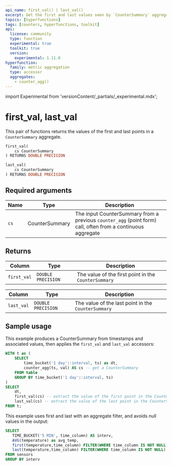 ```yaml
---
api_name: first_val() | last_val()
excerpt: Get the first and last values seen by `CounterSummary` aggregates
topics: [hyperfunctions]
tags: [counters, hyperfunctions, toolkit]
api:
  license: community
  type: function
  experimental: true
  toolkit: true
  version:
    experimental: 1.11.0
hyperfunction:
  family: metric aggregation
  type: accessor
  aggregates:
    - counter_agg()
---
```


import Experimental from 'versionContent/_partials/_experimental.mdx';

# first_val, last_val <tag type="toolkit" content="Toolkit" /><tag type="experimental-toolkit" content="Experimental" />

This pair of functions returns the values of the first and last points in a `CounterSummary` aggregate.

```sql
first_val(
    cs CounterSummary
) RETURNS DOUBLE PRECISION
```

```sql
last_val(
    cs CounterSummary
) RETURNS DOUBLE PRECISION
```

<Experimental />

## Required arguments

|Name| Type |Description|
|-|-|-|
|`cs`|CounterSummary|The input CounterSummary from a previous `counter_agg` (point form) call, often from a continuous aggregate|

## Returns

|Column|Type|Description|
|-|-|-|
|`first_val`|`DOUBLE PRECISION`|The value of the first point in the `CounterSummary`|

|Column|Type|Description|
|-|-|-|
|`last_val`|`DOUBLE PRECISION`|The value of the last point in the `CounterSummary`|

## Sample usage

This example produces a CounterSummary from timestamps and associated values,
then applies the `first_val` and `last_val` accessors:

```sql
WITH t as (
    SELECT
        time_bucket('1 day'::interval, ts) as dt,
        counter_agg(ts, val) AS cs -- get a CounterSummary
    FROM table
    GROUP BY time_bucket('1 day'::interval, ts)
)
SELECT
    dt,
    first_val(cs) -- extract the value of the first point in the CounterSummary
    last_val(cs) -- extract the value of the last point in the CounterSummary
FROM t;
```

This example uses first and last with an aggregate filter, and avoids null
values in the output:

```sql
SELECT
   TIME_BUCKET('5 MIN', time_column) AS interv,
   AVG(temperature) as avg_temp,
   first(temperature,time_column) FILTER(WHERE time_column IS NOT NULL) AS beg_temp,
   last(temperature,time_column) FILTER(WHERE time_column IS NOT NULL) AS end_temp
FROM sensors
GROUP BY interv
```
